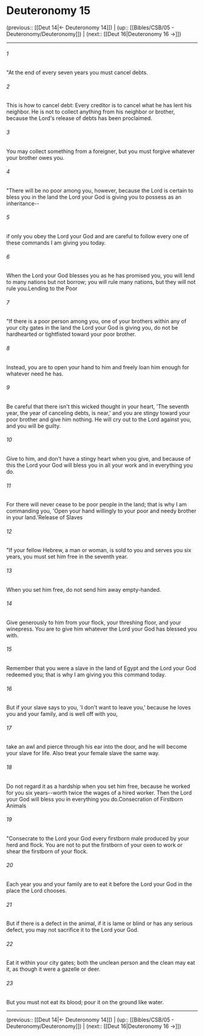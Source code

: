 # Deuteronomy 15

(previous:: [[Deut 14|← Deuteronomy 14]]) | (up:: [[Bibles/CSB/05 - Deuteronomy/Deuteronomy]]) | (next:: [[Deut 16|Deuteronomy 16 →]])

***


###### 1 
"At the end of every seven years you must cancel debts. 

###### 2 
This is how to cancel debt: Every creditor is to cancel what he has lent his neighbor. He is not to collect anything from his neighbor or brother, because the Lord's release of debts has been proclaimed. 

###### 3 
You may collect something from a foreigner, but you must forgive whatever your brother owes you. 

###### 4 
"There will be no poor among you, however, because the Lord is certain to bless you in the land the Lord your God is giving you to possess as an inheritance-- 

###### 5 
if only you obey the Lord your God and are careful to follow every one of these commands I am giving you today. 

###### 6 
When the Lord your God blesses you as he has promised you, you will lend to many nations but not borrow; you will rule many nations, but they will not rule you.Lending to the Poor 

###### 7 
"If there is a poor person among you, one of your brothers within any of your city gates in the land the Lord your God is giving you, do not be hardhearted or tightfisted toward your poor brother. 

###### 8 
Instead, you are to open your hand to him and freely loan him enough for whatever need he has. 

###### 9 
Be careful that there isn't this wicked thought in your heart, 'The seventh year, the year of canceling debts, is near,' and you are stingy toward your poor brother and give him nothing. He will cry out to the Lord against you, and you will be guilty. 

###### 10 
Give to him, and don't have a stingy heart when you give, and because of this the Lord your God will bless you in all your work and in everything you do. 

###### 11 
For there will never cease to be poor people in the land; that is why I am commanding you, 'Open your hand willingly to your poor and needy brother in your land.'Release of Slaves 

###### 12 
"If your fellow Hebrew, a man or woman, is sold to you and serves you six years, you must set him free in the seventh year. 

###### 13 
When you set him free, do not send him away empty-handed. 

###### 14 
Give generously to him from your flock, your threshing floor, and your winepress. You are to give him whatever the Lord your God has blessed you with. 

###### 15 
Remember that you were a slave in the land of Egypt and the Lord your God redeemed you; that is why I am giving you this command today. 

###### 16 
But if your slave says to you, 'I don't want to leave you,' because he loves you and your family, and is well off with you, 

###### 17 
take an awl and pierce through his ear into the door, and he will become your slave for life. Also treat your female slave the same way. 

###### 18 
Do not regard it as a hardship when you set him free, because he worked for you six years--worth twice the wages of a hired worker. Then the Lord your God will bless you in everything you do.Consecration of Firstborn Animals 

###### 19 
"Consecrate to the Lord your God every firstborn male produced by your herd and flock. You are not to put the firstborn of your oxen to work or shear the firstborn of your flock. 

###### 20 
Each year you and your family are to eat it before the Lord your God in the place the Lord chooses. 

###### 21 
But if there is a defect in the animal, if it is lame or blind or has any serious defect, you may not sacrifice it to the Lord your God. 

###### 22 
Eat it within your city gates; both the unclean person and the clean may eat it, as though it were a gazelle or deer. 

###### 23 
But you must not eat its blood; pour it on the ground like water.

***

(previous:: [[Deut 14|← Deuteronomy 14]]) | (up:: [[Bibles/CSB/05 - Deuteronomy/Deuteronomy]]) | (next:: [[Deut 16|Deuteronomy 16 →]])
